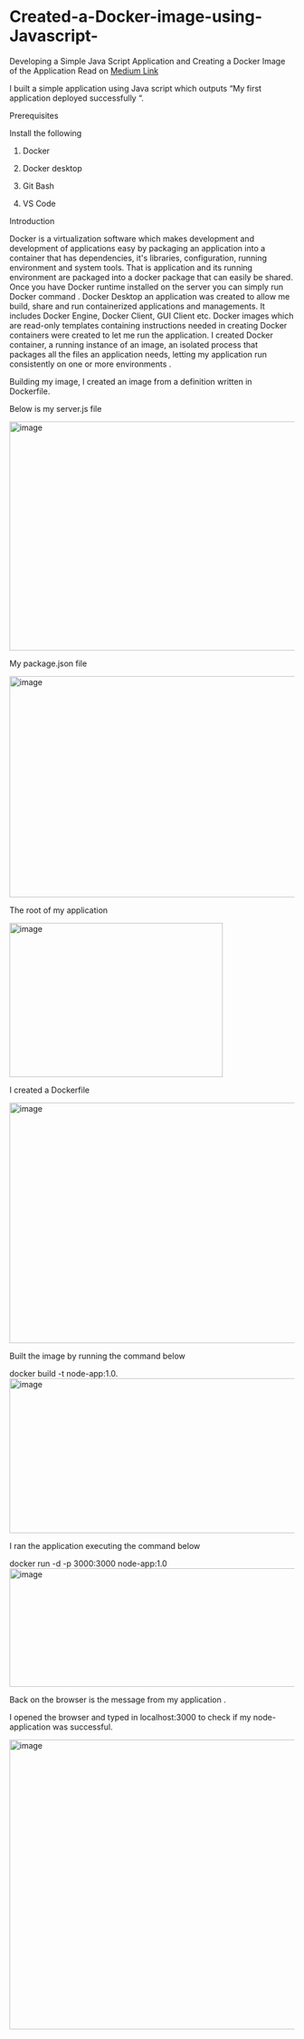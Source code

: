 # Created-a-Docker-image-using-Javascript-
Developing a Simple Java Script Application and Creating a Docker Image of the Application
Read on [Medium Link](https://medium.com/@ejadaji7/developing-a-simple-java-script-application-and-creating-a-docker-image-of-the-application-f7bed9f4447e?source=user_profile_page---------0-------------a93f2578e95f----------------------)

I built a simple application using Java script which outputs “My first application deployed successfully “.

Prerequisites

Install the following

1. Docker

2. Docker desktop

3. Git Bash

4. VS Code

Introduction

Docker is a virtualization software which makes development and development of applications easy by packaging an application into a container that has dependencies, it's libraries, configuration, running environment and system tools. That is application and its running environment are packaged into a docker package that can easily be shared. Once you have Docker runtime installed on the server you can simply run Docker command . Docker Desktop an application was created to allow me build, share and run containerized applications and managements. It includes Docker Engine, Docker Client, GUI Client etc. Docker images which are read-only templates containing instructions needed in creating Docker containers were created to let me run the application. I created Docker container, a running instance of an image, an isolated process that packages all the files an application needs, letting my application run consistently on one or more environments .

Building my image, I created an image from a definition written in Dockerfile.

Below is my server.js file

<img width="1100" height="404" alt="image" src="https://github.com/user-attachments/assets/a02d2736-d963-481a-8714-74e77e6b4b69" />


My package.json file

<img width="1100" height="390" alt="image" src="https://github.com/user-attachments/assets/2885c23a-86f2-4132-bc15-e585afdd9be2" />


The root of my application

<img width="377" height="272" alt="image" src="https://github.com/user-attachments/assets/c8cf8f43-7faf-4407-a632-709ab6398808" />


I created a Dockerfile

<img width="1100" height="424" alt="image" src="https://github.com/user-attachments/assets/52d14d3c-38ee-475e-89b0-e596f48bf52c" />


Built the image by running the command below

docker build -t node-app:1.0.
<img width="1100" height="273" alt="image" src="https://github.com/user-attachments/assets/5e009307-c0c9-4838-a754-cfafddba1c1a" />


I ran the application executing the command below

docker run -d -p 3000:3000 node-app:1.0
<img width="1100" height="209" alt="image" src="https://github.com/user-attachments/assets/7fc08464-b918-48ae-b6ca-d49246dbf746" />


Back on the browser is the message from my application .

I opened the browser and typed in localhost:3000 to check if my node-application was successful.

<img width="858" height="511" alt="image" src="https://github.com/user-attachments/assets/0b13a0d0-405f-4dd8-93b8-752a92a140e6" />






